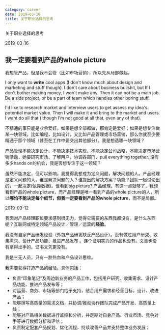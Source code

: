```yaml
---
category: career
date: 2019-03-16
title: 关于职业选择的思考
---
```

关于职业选择的思考

2019-03-16

## 我一定要看到产品的whole picture

我想管产品，但是我不会管（比如市场营销），所以先从局部做起。

I only want to **write** cool apps (I don't know much about design and marketing and stuff though). I don't care about business bullshit, but If I don't bother making money, I won't make any. Then it can not be a main job. Be a side project, or be a part of team which handles other boring stuff.

I'd like to research market and interview users to get assess my idea's potential market value. Then I will make it and bring to the market and users. I want do all that ( though I'm not good at all that, even any of that).

不精通的事只能是业余爱好。如果是想全部都做，那肯定是爱好；如果是想专注做某一块领域，比如编程，比如设计，又比如产品管理或市场营销，那么你就至少要精通于那个领域（甚至在工作中要交出其他部分）。我是想选哪一块领域？

产品管理不能决定设计、不能决定技术实现、不能决定公司战略，不能决定市场营销活动，她要研究市场、了解用户，协调各部门，pull everything together. 没有多少hands on的机会，我是否想专注于这一领域？

虽然不能决定，但可以影响。我觉得我想成为定义问题，解决问题的人。产品经理是定义问题的人，谁是解决问题的人？谁提出的解决方案？功能？团队一起讨论出的，一起决定(依靠数据)。谁看到big picture? 产品经理。有这一点就够了，我想看到产品的whole picture，而产品经理是唯一看到产品的whole picture的人，所以**哪怕不能决定每个细节，但我一定要看到产品的whole picture**，而不是局部。


2019-03-12

我面对产品经理职位要求感到很无力，觉得它需要的东西我都没有，是什么东西呢？互联网或特定领域产品设计／管理／运营的**经验**。

我没有自家产品研发经验（外包产品研发缺乏产品设计）。没有做过用户研究、收集需求、设计产品功能、推进产品发布
。连个证明实力的作品也没有。文章也没有拿得出手的。证书文凭更没有。

我是三无人员，只有一腔热血和产品设计思维。

我需要获得打造产品的经验。具体包括：

* 负责“印象笔记”及周边新业务的产品工作，包括用户研究、收集需求、设计产品功能、推进产品发布等；
* 对运营、商务、市场等部门给予支持，结合用户需求和经营目标，设计、改进产品；
* 能够撰写高质量的需求文档，并协调/推动协作团队完成产品开发、高质量上线；
* 能够对产品相关数据进行监控和分析，并定期对自身产品、行业市场、竞争对手等进行数据分析和评估；
* 负责制定配套产品规划、优化流程，持续改善产品并支持整体业务发展；

